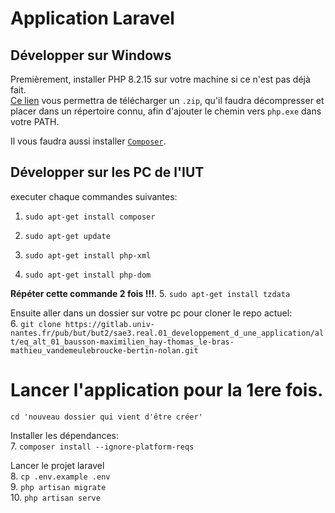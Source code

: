 # Application Laravel

## Développer sur Windows

Premièrement, installer PHP 8.2.15 sur votre machine si ce n'est pas déjà fait.  
[Ce lien](https://windows.php.net/download#php-8.2) vous permettra de télécharger un `.zip`, qu'il faudra décompresser et placer dans un répertoire connu, afin d'ajouter le chemin vers `php.exe` dans votre PATH.

Il vous faudra aussi installer [`Composer`](https://getcomposer.org/doc/00-intro.md#installation-windows).

## Développer sur les PC de l'IUT

executer chaque commandes suivantes:
1. `sudo apt-get install composer`

2. `sudo apt-get update`

3. `sudo apt-get install php-xml`
4. `sudo apt-get install php-dom`

**Répéter cette commande 2 fois !!!**. 
5. `sudo apt-get install tzdata`

Ensuite aller dans un dossier sur votre pc pour cloner le repo actuel:  
6. `git clone https://gitlab.univ-nantes.fr/pub/but/but2/sae3.real.01_developpement_d_une_application/alt/eq_alt_01_bausson-maximilien_hay-thomas_le-bras-mathieu_vandemeulebroucke-bertin-nolan.git`

# Lancer l'application pour la 1ere fois. 
  
`cd 'nouveau dossier qui vient d'être créer'`

Installer les dépendances:  
7. `composer install --ignore-platform-reqs`

Lancer le projet laravel  
8. `cp .env.example .env`  
9. `php artisan migrate`  
10. `php artisan serve`  
